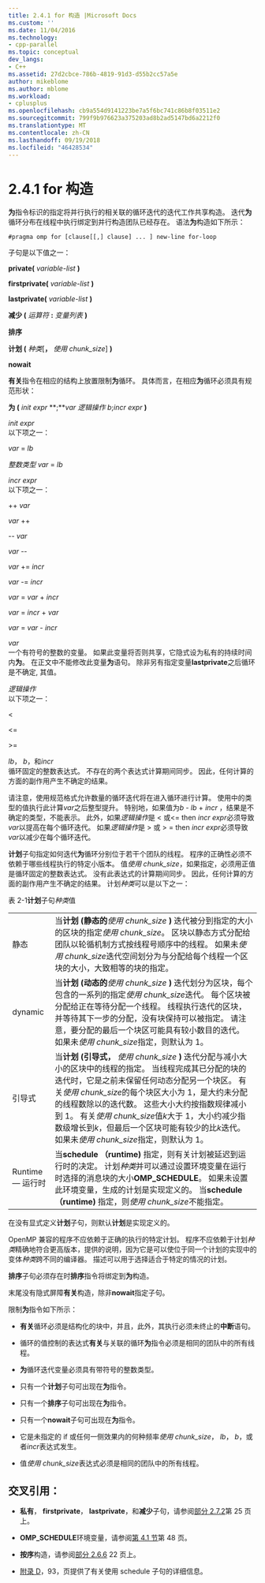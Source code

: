 ```yaml
---
title: 2.4.1 for 构造 |Microsoft Docs
ms.custom: ''
ms.date: 11/04/2016
ms.technology:
- cpp-parallel
ms.topic: conceptual
dev_langs:
- C++
ms.assetid: 27d2cbce-786b-4819-91d3-d55b2cc57a5e
author: mikeblome
ms.author: mblome
ms.workload:
- cplusplus
ms.openlocfilehash: cb9a554d9141223be7a5f6bc741c86b8f03511e2
ms.sourcegitcommit: 799f9b976623a375203ad8b2ad5147bd6a2212f0
ms.translationtype: MT
ms.contentlocale: zh-CN
ms.lasthandoff: 09/19/2018
ms.locfileid: "46428534"
---
```

# <a name="241-for-construct"></a>2.4.1 for 构造

**为**指令标识的指定将并行执行的相关联的循环迭代的迭代工作共享构造。 迭代**为**循环分布在线程中执行绑定到并行构造团队已经存在。 语法**为**构造如下所示：

```
#pragma omp for [clause[[,] clause] ... ] new-line for-loop
```

子句是以下值之一：

**private(** *variable-list* **)**

**firstprivate(** *variable-list* **)**

**lastprivate(** *variable-list* **)**

**减少 (** *运算符* **:** *变量列表* **)**

**排序**

**计划 (** *种类*[**，** *使用 chunk_size*] **)**

**nowait**

**有关**指令在相应的结构上放置限制**为**循环。 具体而言，在相应**为**循环必须具有规范形状：

**为 (** *init expr* **;***var 逻辑操作 b*;*incr expr* **)**

*init expr*<br/>
以下项之一：

*var* = *lb*

*整数类型 var* = *lb*

*incr expr*<br/>
以下项之一：

++ *var*

*var* ++

-- *var*

*var* --

*var* += *incr*

*var* -= *incr*

*var* = *var* + *incr*

*var* = *incr* + *var*

*var* = *var* - *incr*

*var*<br/>
一个有符号的整数的变量。 如果此变量将否则共享，它隐式设为私有的持续时间内**为**。   在正文中不能修改此变量**为**语句。 除非另有指定变量**lastprivate**之后循环是不确定, 其值。

*逻辑操作*<br/>
以下项之一：

<

\<=

>

\>=

*lb*， *b*，和*incr*<br>
循环固定的整数表达式。 不存在的两个表达式计算期间同步。 因此，任何计算的方面的副作用产生不确定的结果。

请注意，使用规范格式允许数量的循环迭代将在进入循环进行计算。 使用中的类型的值执行此计算*var*之后整型提升。 特别地，如果值为*b* - *lb* + *incr* ，结果是不确定的类型，不能表示。 此外，如果*逻辑操作*是 < 或\<= then *incr expr*必须导致*var*以提高在每个循环迭代。   如果*逻辑操作*是 > 或 > = then *incr expr*必须导致*var*以减少在每个循环迭代。

**计划**子句指定如何迭代**为**循环分别位于若干个团队的线程。 程序的正确性必须不依赖于哪些线程执行的特定小版本。 值*使用 chunk_size*，如果指定，必须用正值是循环固定的整数表达式。 没有此表达式的计算期间同步。 因此，任何计算的方面的副作用产生不确定的结果。 计划*种类*可以是以下之一：

表 2-1**计划**子句*种类*值

|||
|-|-|
|静态|当**计划 (静态的***使用 chunk_size* **)** 迭代被分到指定的大小的区块的指定*使用 chunk_size*。 区块以静态方式分配给团队以轮循机制方式按线程号顺序中的线程。 如果未*使用 chunk_size*迭代空间划分为与分配给每个线程一个区块的大小，大致相等的块的指定。|
|dynamic|当**计划 (动态的***使用 chunk_size* **)** 迭代划分为区块，每个包含的一系列的指定*使用 chunk_size*迭代。 每个区块被分配给正在等待分配一个线程。 线程执行迭代的区块，并等待其下一步的分配，没有块保持可以被指定。 请注意，要分配的最后一个块区可能具有较小数目的迭代。 如果未*使用 chunk_size*指定，则默认为 1。|
|引导式|当**计划 (引导式，** *使用 chunk_size* **)** 迭代分配与减小大小的区块中的线程的指定。 当线程完成其已分配的块的迭代时，它是之前未保留任何动态分配另一个块区。 有关*使用 chunk_size*的每个块区大小为 1，是大约未分配的线程数除以的迭代数。 这些大小大约按指数规律减小到 1。 有关*使用 chunk_size*值*k*大于 1，大小约减少指数级增长到*k*，但最后一个区块可能有较少的比*k*迭代。 如果未*使用 chunk_size*指定，则默认为 1。|
|Runtime — 运行时|当**schedule （runtime)** 指定，则有关计划被延迟到运行时的决定。 计划*种类*并可以通过设置环境变量在运行时选择的消息块的大小**OMP_SCHEDULE**。 如果未设置此环境变量，生成的计划是实现定义的。 当**schedule （runtime)** 指定，则*使用 chunk_size*不能指定。|

在没有显式定义**计划**子句，则默认**计划**是实现定义的。

OpenMP 兼容的程序不应依赖于正确的执行的特定计划。 程序不应依赖于计划*种类*精确地符合更高版本，提供的说明，因为它是可以使位于同一个计划的实现中的变体*种类*跨不同的编译器。 描述可以用于选择适合于特定的情况的计划。

**排序**子句必须存在时**排序**指令将绑定到**为**构造。

末尾没有隐式屏障**有关**构造，除非**nowait**指定子句。

限制**为**指令如下所示：

- **有关**循环必须是结构化的块中，并且，此外，其执行必须未终止的**中断**语句。

- 循环的值控制的表达式**有关**与关联的循环**为**指令必须是相同的团队中的所有线程。

- **为**循环迭代变量必须具有带符号的整数类型。

- 只有一个**计划**子句可出现在**为**指令。

- 只有一个**排序**子句可出现在**为**指令。

- 只有一个**nowait**子句可出现在**为**指令。

- 它是未指定的 if 或任何一侧效果内的何种频率*使用 chunk_size*， *lb*， *b*，或者*incr*表达式发生。

- 值*使用 chunk_size*表达式必须是相同的团队中的所有线程。

## <a name="cross-references"></a>交叉引用：

- **私有**， **firstprivate**， **lastprivate**，和**减少**子句，请参阅[部分 2.7.2](../../parallel/openmp/2-7-2-data-sharing-attribute-clauses.md)第 25 页上。

- **OMP_SCHEDULE**环境变量，请参阅[第 4.1 节](../../parallel/openmp/4-1-omp-schedule.md)第 48 页。

- **按序**构造，请参阅[部分 2.6.6](../../parallel/openmp/2-6-6-ordered-construct.md) 22 页上。

- [附录 D](../../parallel/openmp/d-using-the-schedule-clause.md)，93，页提供了有关使用 schedule 子句的详细信息。